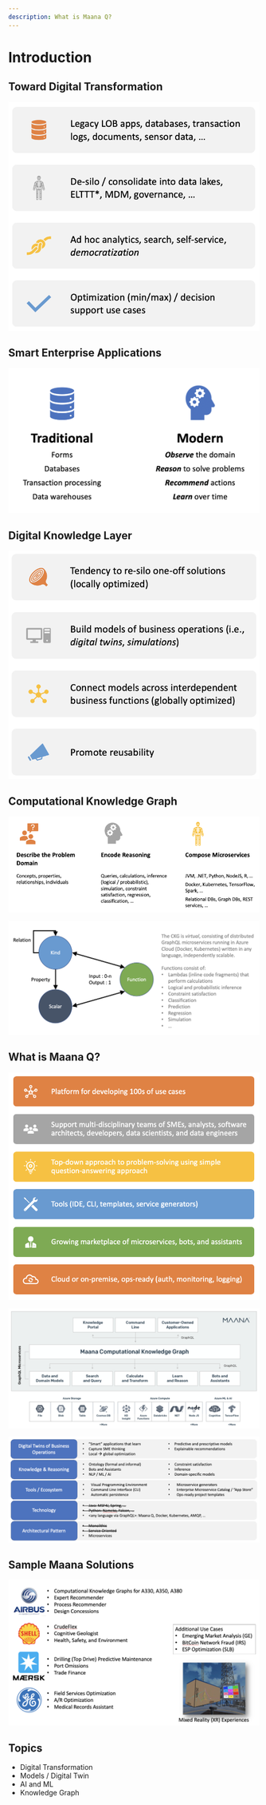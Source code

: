 ```yaml
---
description: What is Maana Q?
---
```


# Introduction

## Toward Digital Transformation

![](../.gitbook/assets/image%20%28178%29.png)

## Smart Enterprise Applications

![](../.gitbook/assets/image%20%2814%29.png)

## Digital Knowledge Layer

![](../.gitbook/assets/image%20%2863%29.png)

## Computational Knowledge Graph

![](../.gitbook/assets/image%20%2880%29.png)

![](../.gitbook/assets/image%20%2850%29.png)

## What is Maana Q?

![](../.gitbook/assets/image%20%28124%29.png)

![](../.gitbook/assets/image%20%28102%29.png)

![](../.gitbook/assets/image%20%28104%29.png)

## Sample Maana Solutions

![](../.gitbook/assets/image%20%28121%29.png)

## Topics

* Digital Transformation
* Models / Digital Twin
* AI and ML
* Knowledge Graph

